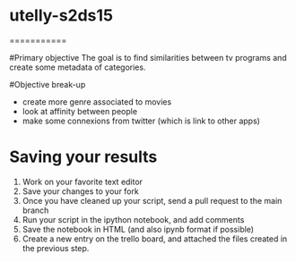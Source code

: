 # utelly-s2ds15
===========

#Primary objective
The goal is to find similarities between tv programs and create some metadata of categories.


#Objective break-up
* create more genre associated to movies
* look at affinity between people
* make some connexions from twitter (which is link to other apps)


# Saving your results

1. Work on your favorite text editor
2. Save your changes to your fork
3. Once you have cleaned up your script, send a pull request to the main branch
4. Run your script in the ipython notebook, and add comments
5. Save the notebook in HTML (and also ipynb format if possible)
6. Create a new entry on the trello board, and attached the files created in the previous step.
